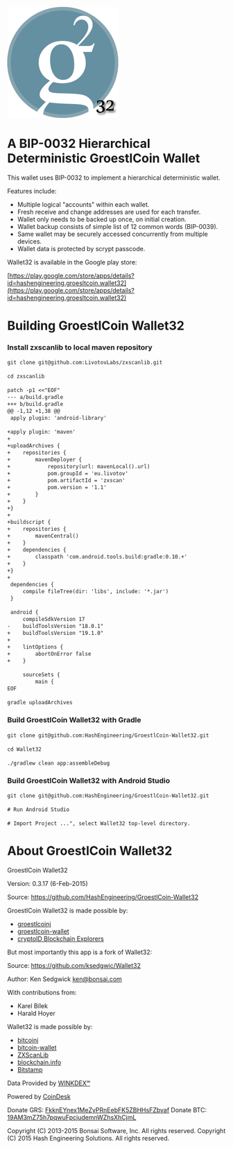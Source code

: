 ![Wallet32](walrus-256.png)

A BIP-0032 Hierarchical Deterministic GroestlCoin Wallet
====================================================

This wallet uses BIP-0032 to implement a hierarchical deterministic
wallet.

Features include:

* Multiple logical "accounts" within each wallet.
* Fresh receive and change addresses are used for each transfer.
* Wallet only needs to be backed up once, on initial creation.
* Wallet backup consists of simple list of 12 common words (BIP-0039).
* Same wallet may be securely accessed concurrently from multiple devices.
* Wallet data is protected by scrypt passcode.

Wallet32 is available in the Google play store:

[https://play.google.com/store/apps/details?id=hashengineering.groesltcoin.wallet32](https://play.google.com/store/apps/details?id=hashengineering.groesltcoin.wallet32)

Building GroestlCoin Wallet32
===============

### Install zxscanlib to local maven repository

    git clone git@github.com:LivotovLabs/zxscanlib.git

    cd zxscanlib

    patch -p1 <<"EOF"
    --- a/build.gradle
    +++ b/build.gradle
    @@ -1,12 +1,38 @@
     apply plugin: 'android-library'
     
    +apply plugin: 'maven'
    +
    +uploadArchives {
    +    repositories {
    +        mavenDeployer {
    +            repository(url: mavenLocal().url)
    +            pom.groupId = 'eu.livotov'
    +            pom.artifactId = 'zxscan'
    +            pom.version = '1.1'
    +        }
    +    }
    +}
    +
    +buildscript {  
    +    repositories {
    +        mavenCentral()
    +    }
    +    dependencies {
    +        classpath 'com.android.tools.build:gradle:0.10.+'
    +    }
    +}
    +
     dependencies {
         compile fileTree(dir: 'libs', include: '*.jar')
     }
     
     android {
         compileSdkVersion 17
    -    buildToolsVersion "18.0.1"
    +    buildToolsVersion "19.1.0"
    +
    +    lintOptions {
    +        abortOnError false
    +    }
     
         sourceSets {
             main {
    EOF

    gradle uploadArchives     

### Build GroestlCoin Wallet32 with Gradle

    git clone git@github.com:HashEngineering/GroestlCoin-Wallet32.git

    cd Wallet32

    ./gradlew clean app:assembleDebug

### Build GroestlCoin Wallet32 with Android Studio

    git clone git@github.com:HashEngineering/GroestlCoin-Wallet32.git

    # Run Android Studio

    # Import Project ...", select Wallet32 top-level directory.


About GroestlCoin Wallet32
================

GroestlCoin Wallet32

Version: 0.3.17 (6-Feb-2015)

Source:  https://github.com/HashEngineering/GroestlCoin-Wallet32

GroestlCoin Wallet32 is made possible by:
* [groestlcoinj](https://github.com/HashEngineering/groestlcoinj)
* [groestlcoin-wallet](https://github.com/HashEngineering/groestlcoin-wallet)
* [cryptoID Blockchain Explorers](https://chainz.cryptoid.info/grs/)

But most importantly this app is a fork of Wallet32:

Source:  https://github.com/ksedgwic/Wallet32

Author:  Ken Sedgwick <ken@bonsai.com>

With contributions from:
* Karel Bílek
* Harald Hoyer

Wallet32 is made possible by:
* [bitcoinj](https://code.google.com/p/bitcoinj/)
* [bitcoin-wallet](https://github.com/schildbach/bitcoin-wallet)
* [ZXScanLib](https://github.com/LivotovLabs/zxscanlib)
* [blockchain.info](https://blockchain.info)
* [Bitstamp](https://www.bitstamp.net)

Data Provided by [WINKDEX&#8480;](http://www.winkdex.com/)

Powered by [CoinDesk](http://www.coindesk.com/price)

Donate GRS: [FkknEYnex1MeZyPRnEebFK5ZBHHsFZbvaf](groestlcoin:FkknEYnex1MeZyPRnEebFK5ZBHHsFZbvaf)
Donate BTC: [19AM3mZ75h7pqwuFpcjudemnWZhsXhCjmL](bitcoin:19AM3mZ75h7pqwuFpcjudemnWZhsXhCjmL)

Copyright (C) 2013-2015 Bonsai Software, Inc.  All rights reserved.
Copyright (C) 2015 Hash Engineering Solutions.  All rights reserved.

